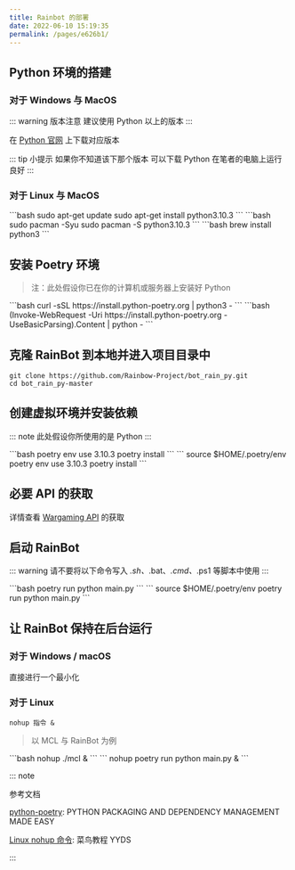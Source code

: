 ```yaml
---
title: Rainbot 的部署
date: 2022-06-10 15:19:35
permalink: /pages/e626b1/
---
```


## Python 环境的搭建

### 对于 Windows 与 MacOS

::: warning 版本注意
建议使用 Python<Badge text="3.10.0"/> 以上的版本
:::

在 [Python 官网](https://www.python.org/downloads/) 上下载对应版本

::: tip 小提示
如果你不知道该下那个版本
可以下载 Python<Badge text="3.10.3"/>
在笔者的电脑上运行良好
:::

### 对于 Linux 与 MacOS

<code-group>
  <code-block title="Ubuntu 16.10 或更新" active>
  ```bash
    sudo apt-get update
    sudo apt-get install python3.10.3
  ```
  </code-block>

  <code-block title="ArchLinux">
  ```bash
  sudo pacman -Syu
  sudo pacman -S python3.10.3
  ```
  </code-block>

  <code-block title="MacOS">
  ```bash
  brew install python3
  ```
  </code-block>
</code-group>

## 安装 Poetry 环境
> 注：此处假设你已在你的计算机或服务器上安装好 Python<Badge text="3.10.3"/>

<code-group>
  <code-block title="macOS / Linux / BashOnWindows" active>
  ```bash
    curl -sSL https://install.python-poetry.org | python3 -
  ```
  </code-block>

  <code-block title="Windows Powershell">
  ```bash
  (Invoke-WebRequest -Uri https://install.python-poetry.org -UseBasicParsing).Content | python -
  ```
  </code-block>
</code-group>

## 克隆 RainBot 到本地并进入项目目录中

```
git clone https://github.com/Rainbow-Project/bot_rain_py.git
cd bot_rain_py-master
```

## 创建虚拟环境并安装依赖

::: note
此处假设你所使用的是 Python<Badge text="3.10.3"/>
:::

<code-group>
  <code-block title="Windows/Linux" active>
  ```bash
  poetry env use 3.10.3
  poetry install
  ```
  </code-block>

  <code-block title="MacOS">
  ```
  source $HOME/.poetry/env
  poetry env use 3.10.3
  poetry install
  ```
  </code-block>
</code-group>

##  必要 API 的获取

详情查看 [Wargaming API](/pages/9a6847/) 的获取

## 启动 RainBot

::: warning
请不要将以下命令写入 *.sh、*.bat、*.cmd、*.ps1 等脚本中使用
:::

<code-group>
  <code-block title="Windows/Linux" active>
  ```bash
  poetry run python main.py
  ```
  </code-block>

  <code-block title="MacOS">
  ```
  source $HOME/.poetry/env
  poetry run python main.py
  ```
  </code-block>
</code-group>

## 让 RainBot 保持在后台运行

### 对于 Windows / macOS

直接进行一个最小化

### 对于 Linux

```
nohup 指令 &
```

> 以 MCL 与 RainBot 为例

<code-group>
  <code-block title="MCL" active>
  ```bash
  nohup ./mcl &
  ```
  </code-block>

  <code-block title="RainBot">
  ```
  nohup poetry run python main.py &
  ```
  </code-block>
</code-group>

::: note

参考文档

[python-poetry](https://python-poetry.org/docs/): PYTHON PACKAGING AND DEPENDENCY MANAGEMENT MADE EASY



[Linux nohup 命令](https://www.runoob.com/linux/linux-comm-nohup.html): 菜鸟教程 YYDS


:::